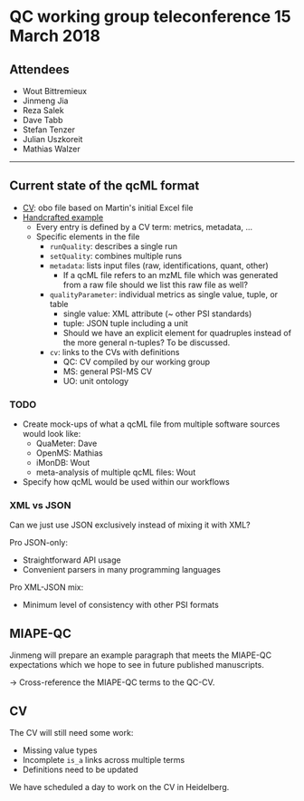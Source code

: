# QC working group teleconference 15 March 2018

## Attendees

- Wout Bittremieux
- Jinmeng Jia
- Reza Salek
- Dave Tabb
- Stefan Tenzer
- Julian Uszkoreit
- Mathias Walzer

---

## Current state of the qcML format

- [CV](https://github.com/HUPO-PSI/qcML-development/blob/master/cv/v0_0_10/qc-cv.obo): obo file based on Martin's initial Excel file
- [Handcrafted example](https://github.com/HUPO-PSI/qcML-development/blob/master/schema/v0_0_10/handcrafted_example.qcml)
    - Every entry is defined by a CV term: metrics, metadata, ...
    - Specific elements in the file
        - `runQuality`: describes a single run
        - `setQuality`: combines multiple runs
        - `metadata`: lists input files (raw, identifications, quant, other)
            - If a qcML file refers to an mzML file which was generated from a raw file should we list this raw file as well?
        - `qualityParameter`: individual metrics as single value, tuple, or table
            - single value: XML attribute (~ other PSI standards)
            - tuple: JSON tuple including a unit
            - Should we have an explicit element for quadruples instead of the more general n-tuples? To be discussed.
        - `cv`: links to the CVs with definitions
            - QC: CV compiled by our working group
            - MS: general PSI-MS CV
            - UO: unit ontology

### TODO

- Create mock-ups of what a qcML file from multiple software sources would look like:
    - QuaMeter: Dave
    - OpenMS: Mathias
    - iMonDB: Wout
    - meta-analysis of multiple qcML files: Wout
- Specify how qcML would be used within our workflows

### XML vs JSON

Can we just use JSON exclusively instead of mixing it with XML?

Pro JSON-only:

- Straightforward API usage
- Convenient parsers in many programming languages

Pro XML-JSON mix:

- Minimum level of consistency with other PSI formats

## MIAPE-QC

Jinmeng will prepare an example paragraph that meets the MIAPE-QC expectations which we hope to see in future published manuscripts.

→ Cross-reference the MIAPE-QC terms to the QC-CV.

## CV

The CV will still need some work:

- Missing value types
- Incomplete `is_a` links across multiple terms
- Definitions need to be updated

We have scheduled a day to work on the CV in Heidelberg.
